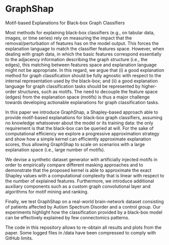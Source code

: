 # GraphShap
Motif-based Explanations for Black-box Graph Classifiers

Most methods for explaining black-box classifiers  (e.g., on tabular data, images, or time series) rely on measuring the impact that the removal/perturbation of features has on the model output. This forces the explanation language to match the classifier features space. However, when dealing with graph data, in which the basic features correspond essentially to the adjacency information describing the graph structure (i.e., the edges), this matching between features space and explanation language might not be appropriate. In this regard, we argue that (i) a good explanation method for graph classification should be fully agnostic with respect to the internal representation used by the black-box; and (ii) a good explanation language for graph classification tasks should be represented by higher-order structures, such as motifs. The need to decouple the feature space (edges) from the explanation space (motifs) is thus a major challenge towards developing actionable explanations for graph classification tasks.

In this paper we introduce GraphShap, a Shapley-based approach able to provide motif-based explanations for black-box graph classifiers, assuming no knowledge whatsoever about the model or its training data: the only requirement is that the black-box can be queried at will. For the sake of computational efficiency we explore a progressive approximation strategy and show how a simple kernel can efficiently approximate explanation scores, thus allowing GraphShap to scale on scenarios with a large explanation space (i.e., large number of motifs).

We devise a synthetic dataset generator with artificially injected motifs in order to empirically compare different masking approaches 
and to demonstrate that the proposed kernel is able to approximate the exact Shapley values with a computational complexity that is linear with respect to the number of explained features. Furthermore, we introduce additional auxiliary components such as a custom graph convolutional layer and algorithms for motif mining and ranking.

Finally, we test GraphShap on a real-world brain-network dataset consisting of patients affected by Autism Spectrum Disorder and a control group. Our experiments highlight how the classification provided by a black-box model can be effectively explained by few connectomics patterns.


The code in this repository allows to re-obtain all results and plots from the paper.
Some logged files in /data have been compressed to comply with GitHub limits.
